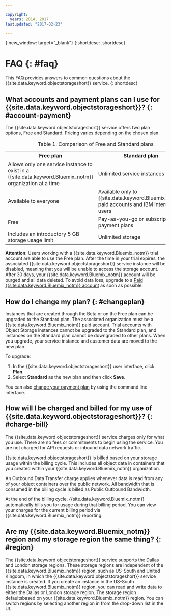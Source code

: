```yaml
---

copyright:
  years: 2014, 2017
lastupdated: "2017-02-23"

---
```

{:new_window: target="_blank"}
{:shortdesc: .shortdesc}

# FAQ {: #faq}

This FAQ provides answers to common questions about the {{site.data.keyword.objectstorageshort}} service.
{: shortdesc}


## What accounts and payment plans can I use for {{site.data.keyword.objectstorageshort}}? {: #account-payment}

The {{site.data.keyword.objectstorageshort}} service offers two plan options, Free and Standard. [Pricing](https://www.ibm.com/cloud-computing/bluemix/pricing/) varies depending on the chosen plan.

<table>
<caption> Table 1. Comparison of Free and Standard plans </caption>
  <tr>
    <th> Free plan </th>
    <th> Standard plan </th>
  </tr>
  <tr>
    <td> Allows only one service instance to exist in a {{site.data.keyword.Bluemix_notm}} organization at a time </td>
    <td> Unlimited service instances </td>
  </tr>
  <tr>
    <td> Available to everyone </td>
    <td> Available only to {{site.data.keyword.Bluemix_notm}} paid accounts and IBM internal users </td>
  </tr>
  <tr>
    <td> Free </td>
    <td> Pay-as-you-go or subscription payment plans </td>
  </tr>
  <tr>
    <td> Includes an introductory 5 GB storage usage limit </td>
    <td> Unlimited storage </td>
  </tr>
</table>

**Attention**: Users working with a {{site.data.keyword.Bluemix_notm}} trial account are able to use the Free plan. After the time in your trial expires, the associated {{site.data.keyword.objectstorageshort}} service instance will be disabled, meaning that you will be unable to access the storage account. After 30 days, your {{site.data.keyword.Bluemix_notm}} account will be purged and all data deleted. To avoid data loss, upgrade to a [Paid {{site.data.keyword.Bluemix_notm}} account](/docs/admin/account.html) as soon as possible.

## How do I change my plan? {: #changeplan}  
Instances that are created through the Beta or on the Free plan can be upgraded to the Standard plan. The associated organization must be a {{site.data.keyword.Bluemix_notm}} paid account. Trial accounts with Object Storage instances cannot be upgraded to the Standard plan, and instances on the Standard plan cannot be downgraded to other plans. When you upgrade, your service instance and customer data are moved to the new plan.

To upgrade:
1.	In the {{site.data.keyword.objectstorageshort}} user interface, click **Plan**.
2.	Select **Standard** as the new plan and then click **Save**.

You can also [change your payment plan](/docs/pricing/index.html#changing) by using the command line interface.

## How will I be charged and billed for my use of {{site.data.keyword.objectstorageshort}}? {: #charge-bill}

The {{site.data.keyword.objectstorageshort}} service charges only for what you use.  There are no fees or commitments to begin using the service. You are not charged for API requests or inbound data network traffic.

{{site.data.keyword.objectstorageshort}} is billed based on your storage usage within the billing cycle. This includes all object data in containers that you created within your {{site.data.keyword.Bluemix_notm}} organization.

An Outbound Data Transfer charge applies whenever data is read from any of your object containers over the public network. All bandwidth that is consumed in the billing cycle is billed as Public Outbound Bandwidth.

At the end of the billing cycle, {{site.data.keyword.Bluemix_notm}} automatically bills you for usage during that billing period. You can view your charges for the current billing period via {{site.data.keyword.Bluemix_notm}} reporting.

## Are my {{site.data.keyword.Bluemix_notm}} region and my storage region the same thing? {: #region}

The {{site.data.keyword.objectstorageshort}} service supports the Dallas and London storage regions. These storage regions are independent of the {{site.data.keyword.Bluemix_notm}} region, such as US-South and United Kingdom, in which the {{site.data.keyword.objectstorageshort}} service instance is created. If you create an instance in the US-South {{site.data.keyword.Bluemix_notm}} region, you can read and write data to either the Dallas or London storage region. The storage region defaultsbased on your {{site.data.keyword.Bluemix_notm}} region. You can switch regions by selecting another region in from the drop-down list in the UI.

